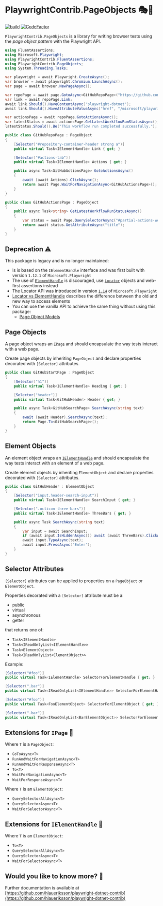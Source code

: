 # PlaywrightContrib.PageObjects 🎭🧪

[![build](https://github.com/hlaueriksson/playwright-dotnet-contrib/actions/workflows/build.yml/badge.svg)](https://github.com/hlaueriksson/playwright-dotnet-contrib/actions/workflows/build.yml) [![CodeFactor](https://codefactor.io/repository/github/hlaueriksson/playwright-dotnet-contrib/badge)](https://codefactor.io/repository/github/hlaueriksson/playwright-dotnet-contrib)

`PlaywrightContrib.PageObjects` is a library for writing browser tests using the _page object pattern_ with the Playwright API.

```cs
using FluentAssertions;
using Microsoft.Playwright;
using PlaywrightContrib.FluentAssertions;
using PlaywrightContrib.PageObjects;
using System.Threading.Tasks;

var playwright = await Playwright.CreateAsync();
var browser = await playwright.Chromium.LaunchAsync();
var page = await browser.NewPageAsync();

var repoPage = await page.GotoAsync<GitHubRepoPage>("https://github.com/microsoft/playwright-dotnet");
var link = await repoPage.Link;
await link.Should().HaveContentAsync("playwright-dotnet");
await link.Should().HaveAttributeValueAsync("href", "/microsoft/playwright-dotnet");

var actionsPage = await repoPage.GotoActionsAsync();
var latestStatus = await actionsPage.GetLatestWorkflowRunStatusAsync();
latestStatus.Should().Be("This workflow run completed successfully.");

public class GitHubRepoPage : PageObject
{
    [Selector("#repository-container-header strong a")]
    public virtual Task<IElementHandle> Link { get; }

    [Selector("#actions-tab")]
    public virtual Task<IElementHandle> Actions { get; }

    public async Task<GitHubActionsPage> GotoActionsAsync()
    {
        await (await Actions).ClickAsync();
        return await Page.WaitForNavigationAsync<GitHubActionsPage>();
    }
}

public class GitHubActionsPage : PageObject
{
    public async Task<string> GetLatestWorkflowRunStatusAsync()
    {
        var status = await Page.QuerySelectorAsync("#partial-actions-workflow-runs .Box-row div[title]");
        return await status.GetAttributeAsync("title");
    }
}
```

## Deprecation ⚠️

This package is legacy and is no longer maintained:

- Is is based on the `IElementHandle` interface and was first built with version `1.12.1` of `Microsoft.Playwright`
- The use of [`ElementHandle`](https://playwright.dev/dotnet/docs/api/class-elementhandle) is discouraged, use [`Locator`](https://playwright.dev/dotnet/docs/api/class-locator) objects and web-first assertions instead
- The Locator API was introduced in version [`1.14`](https://playwright.dev/dotnet/docs/release-notes#version-114) of `Microsoft.Playwright`
- [Locator vs ElementHandle](https://playwright.dev/dotnet/docs/locators#locator-vs-elementhandle) describes the difference between the old and new way to access elements
- You can use the vanilla API to achieve the same thing without using this package:
  - [Page Object Models](https://playwright.dev/dotnet/docs/pom)

## Page Objects

A page object wraps an [`IPage`](https://playwright.dev/dotnet/docs/api/class-page) and should encapsulate the way tests interact with a web page.

Create page objects by inheriting `PageObject` and declare properties decorated with `[Selector]` attributes.

```csharp
public class GitHubStartPage : PageObject
{
    [Selector("h1")]
    public virtual Task<IElementHandle> Heading { get; }

    [Selector("header")]
    public virtual Task<GitHubHeader> Header { get; }

    public async Task<GitHubSearchPage> SearchAsync(string text)
    {
        await (await Header).SearchAsync(text);
        return Page.To<GitHubSearchPage>();
    }
}
```

## Element Objects

An element object wraps an [`IElementHandle`](https://playwright.dev/dotnet/docs/api/class-elementhandle) and should encapsulate the way tests interact with an element of a web page.

Create element objects by inheriting `ElementObject` and declare properties decorated with `[Selector]` attributes.

```csharp
public class GitHubHeader : ElementObject
{
    [Selector("input.header-search-input")]
    public virtual Task<IElementHandle> SearchInput { get; }

    [Selector(".octicon-three-bars")]
    public virtual Task<IElementHandle> ThreeBars { get; }

    public async Task SearchAsync(string text)
    {
        var input = await SearchInput;
        if (await input.IsHiddenAsync()) await (await ThreeBars).ClickAsync();
        await input.TypeAsync(text);
        await input.PressAsync("Enter");
    }
}
```

## Selector Attributes

`[Selector]` attributes can be applied to properties on a `PageObject` or `ElementObject`.

Properties decorated with a `[Selector]` attribute must be a:

- public
- virtual
- asynchronous
- getter

that returns one of:

- `Task<IElementHandle>`
- `Task<IReadOnlyList<IElementHandle>>`
- `Task<ElementObject>`
- `Task<IReadOnlyList<ElementObject>>`

Example:

```csharp
[Selector("#foo")]
public virtual Task<IElementHandle> SelectorForElementHandle { get; }

[Selector(".bar")]
public virtual Task<IReadOnlyList<IElementHandle>> SelectorForElementHandleList { get; }

[Selector("#foo")]
public virtual Task<FooElementObject> SelectorForElementObject { get; }

[Selector(".bar")]
public virtual Task<IReadOnlyList<BarElementObject>> SelectorForElementObjectList { get; }
```

## Extensions for `IPage` 📄

Where `T` is a `PageObject`:

- `GoToAsync<T>`
- `RunAndWaitForNavigationAsync<T>`
- `RunAndWaitForResponseAsync<T>`
- `To<T>`
- `WaitForNavigationAsync<T>`
- `WaitForResponseAsync<T>`

Where `T` is an `ElementObject`:

- `QuerySelectorAllAsync<T>`
- `QuerySelectorAsync<T>`
- `WaitForSelectorAsync<T>`

## Extensions for `IElementHandle` 📑

Where `T` is an `ElementObject`:

- `To<T>`
- `QuerySelectorAllAsync<T>`
- `QuerySelectorAsync<T>`
- `WaitForSelectorAsync<T>`

## Would you like to know more? 🤔

Further documentation is available at [https://github.com/hlaueriksson/playwright-dotnet-contrib](https://github.com/hlaueriksson/playwright-dotnet-contrib)
